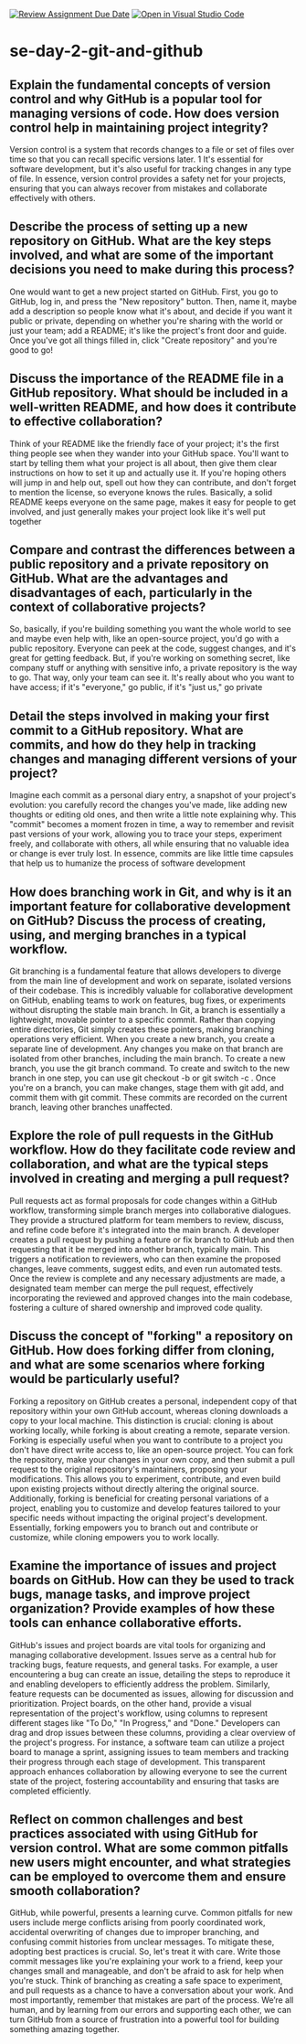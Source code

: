 [![Review Assignment Due Date](https://classroom.github.com/assets/deadline-readme-button-22041afd0340ce965d47ae6ef1cefeee28c7c493a6346c4f15d667ab976d596c.svg)](https://classroom.github.com/a/8wgCKhpZ)
[![Open in Visual Studio Code](https://classroom.github.com/assets/open-in-vscode-2e0aaae1b6195c2367325f4f02e2d04e9abb55f0b24a779b69b11b9e10269abc.svg)](https://classroom.github.com/online_ide?assignment_repo_id=18412478&assignment_repo_type=AssignmentRepo)
# se-day-2-git-and-github
## Explain the fundamental concepts of version control and why GitHub is a popular tool for managing versions of code. How does version control help in maintaining project integrity?
Version control is a system that records changes to a file or set of files over time so that you can recall specific versions later. 1  It's essential for software development, but it's also useful for tracking changes in any type of file. In essence, version control provides a safety net for your projects, ensuring that you can always recover from mistakes and collaborate effectively with others.

## Describe the process of setting up a new repository on GitHub. What are the key steps involved, and what are some of the important decisions you need to make during this process?
 One would want to get a new project started on GitHub. First, you go to GitHub, log in, and press the "New repository" button. Then, name it, maybe add a description so people know what it's about, and decide if you want it public or private, depending on whether you're sharing with the world or just your team; add a README; it's like the project's front door and guide. Once you've got all things filled in, click "Create repository" and you're good to go!
 
## Discuss the importance of the README file in a GitHub repository. What should be included in a well-written README, and how does it contribute to effective collaboration?
Think of your README like the friendly face of your project; it's the first thing people see when they wander into your GitHub space. You'll want to start by telling them what your project is all about, then give them clear instructions on how to set it up and actually use it. If you're hoping others will jump in and help out, spell out how they can contribute, and don't forget to mention the license, so everyone knows the rules. Basically, a solid README keeps everyone on the same page, makes it easy for people to get involved, and just generally makes your project look like it's well put together

## Compare and contrast the differences between a public repository and a private repository on GitHub. What are the advantages and disadvantages of each, particularly in the context of collaborative projects?
So, basically, if you're building something you want the whole world to see and maybe even help with, like an open-source project, you'd go with a public repository. Everyone can peek at the code, suggest changes, and it's great for getting feedback. But, if you're working on something secret, like company stuff or anything with sensitive info, a private repository is the way to go. That way, only your team can see it. It's really about who you want to have access; if it's "everyone," go public, if it's "just us," go private

## Detail the steps involved in making your first commit to a GitHub repository. What are commits, and how do they help in tracking changes and managing different versions of your project?
Imagine each commit as a personal diary entry, a snapshot of your project's evolution: you carefully record the changes you've made, like adding new thoughts or editing old ones, and then write a little note explaining why. This "commit" becomes a moment frozen in time, a way to remember and revisit past versions of your work, allowing you to trace your steps, experiment freely, and collaborate with others, all while ensuring that no valuable idea or change is ever truly lost. In essence, commits are like little time capsules that help us to humanize the process of software development

## How does branching work in Git, and why is it an important feature for collaborative development on GitHub? Discuss the process of creating, using, and merging branches in a typical workflow.
Git branching is a fundamental feature that allows developers to diverge from the main line of development and work on separate, isolated versions of their codebase. This is incredibly valuable for collaborative development on GitHub, enabling teams to work on features, bug fixes, or experiments without disrupting the stable main branch. In Git, a branch is essentially a lightweight, movable pointer to a specific commit. Rather than copying entire directories, Git simply creates these pointers, making branching operations very efficient.
When you create a new branch, you create a separate line of development. Any changes you make on that branch are isolated from other branches, including the main branch. 
To create a new branch, you use the git branch <branch-name> command.
To create and switch to the new branch in one step, you can use git checkout -b <branch-name> or git switch -c <branch-name>.
Once you're on a branch, you can make changes, stage them with git add, and commit them with git commit. These commits are recorded on the current branch, leaving other branches unaffected.

## Explore the role of pull requests in the GitHub workflow. How do they facilitate code review and collaboration, and what are the typical steps involved in creating and merging a pull request?
Pull requests act as formal proposals for code changes within a GitHub workflow, transforming simple branch merges into collaborative dialogues. They provide a structured platform for team members to review, discuss, and refine code before it's integrated into the main branch. A developer creates a pull request by pushing a feature or fix branch to GitHub and then requesting that it be merged into another branch, typically main. This triggers a notification to reviewers, who can then examine the proposed changes, leave comments, suggest edits, and even run automated tests. Once the review is complete and any necessary adjustments are made, a designated team member can merge the pull request, effectively incorporating the reviewed and approved changes into the main codebase, fostering a culture of shared ownership and improved code quality.


## Discuss the concept of "forking" a repository on GitHub. How does forking differ from cloning, and what are some scenarios where forking would be particularly useful?
Forking a repository on GitHub creates a personal, independent copy of that repository within your own GitHub account, whereas cloning downloads a copy to your local machine. This distinction is crucial: cloning is about working locally, while forking is about creating a remote, separate version. Forking is especially useful when you want to contribute to a project you don't have direct write access to, like an open-source project. You can fork the repository, make your changes in your own copy, and then submit a pull request to the original repository's maintainers, proposing your modifications. This allows you to experiment, contribute, and even build upon existing projects without directly altering the original source. Additionally, forking is beneficial for creating personal variations of a project, enabling you to customize and develop features tailored to your specific needs without impacting the original project's development. Essentially, forking empowers you to branch out and contribute or customize, while cloning empowers you to work locally.


## Examine the importance of issues and project boards on GitHub. How can they be used to track bugs, manage tasks, and improve project organization? Provide examples of how these tools can enhance collaborative efforts.
GitHub's issues and project boards are vital tools for organizing and managing collaborative development. Issues serve as a central hub for tracking bugs, feature requests, and general tasks. For example, a user encountering a bug can create an issue, detailing the steps to reproduce it and enabling developers to efficiently address the problem. Similarly, feature requests can be documented as issues, allowing for discussion and prioritization. Project boards, on the other hand, provide a visual representation of the project's workflow, using columns to represent different stages like "To Do," "In Progress," and "Done." Developers can drag and drop issues between these columns, providing a clear overview of the project's progress. For instance, a software team can utilize a project board to manage a sprint, assigning issues to team members and tracking their progress through each stage of development. This transparent approach enhances collaboration by allowing everyone to see the current state of the project, fostering accountability and ensuring that tasks are completed efficiently.

## Reflect on common challenges and best practices associated with using GitHub for version control. What are some common pitfalls new users might encounter, and what strategies can be employed to overcome them and ensure smooth collaboration?
GitHub, while powerful, presents a learning curve. Common pitfalls for new users include merge conflicts arising from poorly coordinated work, accidental overwriting of changes due to improper branching, and confusing commit histories from unclear messages. To mitigate these, adopting best practices is crucial.
So, let's treat it with care. Write those commit messages like you're explaining your work to a friend, keep your changes small and manageable, and don't be afraid to ask for help when you're stuck. Think of branching as creating a safe space to experiment, and pull requests as a chance to have a conversation about your work. And most importantly, remember that mistakes are part of the process. We’re all human, and by learning from our errors and supporting each other, we can turn GitHub from a source of frustration into a powerful tool for building something amazing together.
